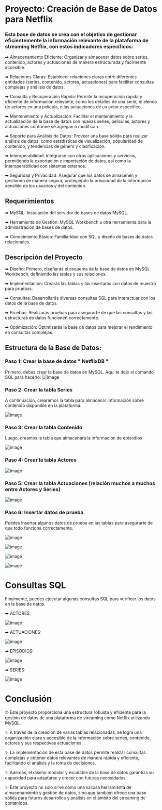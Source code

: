 
# Proyecto: Creación de Base de Datos para Netflix
### Esta base de datos se crea con el objetivo de gestionar eficientemente la información relevante de la plataforma de streaming Netflix, con estos indicadores específicos: 

 ➡ Almacenamiento Eficiente: Organizar y almacenar datos sobre series, contenido, actores y actuaciones de manera estructurada y fácilmente accesible.

 ➡ Relaciones Claras: Establecer relaciones claras entre diferentes entidades (series, contenido, actores, actuaciones) para facilitar consultas complejas y análisis de datos.

 ➡ Consulta y Recuperación Rápida: Permitir la recuperación rápida y eficiente de información relevante, como los detalles de una serie, el elenco de actores en una película, o las actuaciones de un actor específico.

 ➡ Mantenimiento y Actualización: Facilitar el mantenimiento y la actualización de la base de datos con nuevas series, películas, actores y actuaciones conforme se agregan o modifican.

 ➡ Soporte para Análisis de Datos: Proveer una base sólida para realizar análisis de datos, como estadísticas de visualización, popularidad de contenido, y tendencias de género y clasificación.

 ➡ Interoperabilidad: Integrarse con otras aplicaciones y servicios, permitiendo la exportación e importación de datos, así como la interoperabilidad con sistemas externos.

 ➡ Seguridad y Privacidad: Asegurar que los datos se almacenen y gestionen de manera segura, protegiendo la privacidad de la información sensible de los usuarios y del contenido.
## Requerimientos

➡ MySQL: Instalación del servidor de bases de datos MySQL.

➡ Herramienta de Gestión: MySQL Workbench u otra herramienta para la administración de bases de datos.

➡ Conocimiento Básico: Familiaridad con SQL y diseño de bases de datos relacionales.

## Descripción del Proyecto
➡ Diseño: Primero, diseñarás el esquema de la base de datos en MySQL Workbench, definiendo las tablas y sus relaciones.

➡ Implementación: Crearás las tablas y las insertarás con datos de muestra para pruebas.

➡ Consultas: Desarrollarás diversas consultas SQL para interactuar con los datos de la base de datos.

➡ Pruebas: Realizarás pruebas para asegurarte de que las consultas y las estructuras de datos funcionen correctamente.

➡ Optimización: Optimizarás la base de datos para mejorar el rendimiento en consultas complejas.

## Estructura de la Base de Datos:
### Paso 1: Crear la base de datos " NetflixDB "
Primero, debes crear la base de datos en MySQL. Aquí te dejo el comando SQL para hacerlo:
![image](https://github.com/user-attachments/assets/8c38cb94-25e5-4071-9e8f-d23c189666cc)

### Paso 2: Crear la tabla Series
A continuación, crearemos la tabla para almacenar información sobre contenido disponible en la plataforma.

![image](https://github.com/user-attachments/assets/f0629a56-27e7-4fe3-ac7d-9c31ff620c39)


### Paso 3: Crear la tabla Contenido
Luego, creamos la tabla que almacenará la información de episodios

![image](https://github.com/user-attachments/assets/5c2fbeed-333f-4872-b0ba-01949efe31fe)


### Paso 4: Crear la tabla Actores

![image](https://github.com/user-attachments/assets/29187e3a-05d2-42fb-9666-6a238073bbb2)

### Paso 5: Crear  la tabla Actuaciones (relación muchos a muchos entre Actores y Series)

![image](https://github.com/user-attachments/assets/4031507f-3229-450e-8452-879d670a032a)


### Paso 6: Insertar datos de prueba
Puedes insertar algunos datos de prueba en las tablas para asegurarte de que todo funciona correctamente.

![image](https://github.com/user-attachments/assets/5b8d4079-228d-4430-81a9-53bc88669e28)

![image](https://github.com/user-attachments/assets/38342e9e-0905-4f2d-b18c-3344d0c048df)

![image](https://github.com/user-attachments/assets/767136fb-535f-46f1-b68f-59f9f5a7505b)

![image](https://github.com/user-attachments/assets/6ae56657-0270-42e8-9ff1-0268184333e3)



# Consultas SQL
Finalmente, puedes ejecutar algunas consultas SQL para verificar los datos en la base de datos.

 ➡ ACTORES: 
 
 ![image](https://github.com/user-attachments/assets/acdf00be-6155-4891-ae97-0326d756f3e2)

 ➡ ACTUACIONES: 
 
 ![image](https://github.com/user-attachments/assets/c6f83df8-8a1f-4743-ae38-c713073ee7bb)

 ➡ EPISODIOS: 
 
 ![image](https://github.com/user-attachments/assets/4114ab0f-6973-427f-b9f7-9dc34cd05328)

 ➡ SERIES: 
 
 ![image](https://github.com/user-attachments/assets/80dfdf34-4c2e-41df-a9c2-1ca92d035bb6)

# Conclusión
🤓 Este proyecto proporciona una estructura robusta y eficiente para la gestión de datos de una plataforma de streaming como Netflix utilizando MySQL.
 
✨ A través de la creación de varias tablas relacionadas, se logra una organización clara y accesible de la información sobre series, contenido, actores y sus respectivas actuaciones. 

✨ La implementación de esta base de datos permite realizar consultas complejas y obtener datos relevantes de manera rápida y eficiente, facilitando el análisis y la toma de decisiones. 

✨ Además, el diseño modular y escalable de la base de datos garantiza su capacidad para adaptarse y crecer con futuras necesidades. 

✨ Este proyecto no solo sirve como una valiosa herramienta de almacenamiento y gestión de datos, sino que también ofrece una base sólida para futuros desarrollos y análisis en el ámbito del streaming de contenidos.



